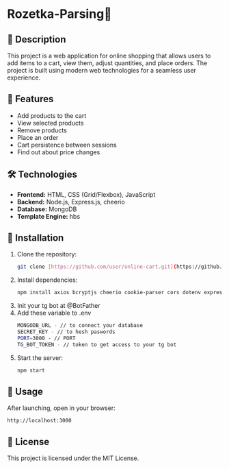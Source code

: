 # Rozetka-Parsing🛒

## 📖 Description
This project is a web application for online shopping that allows users to add items to a cart, view them, adjust quantities, and place orders. The project is built using modern web technologies for a seamless user experience.

## 🚀 Features
- Add products to the cart
- View selected products
- Remove products
- Place an order
- Cart persistence between sessions
- Find out about price changes

## 🛠 Technologies
- **Frontend:** HTML, CSS (Grid/Flexbox), JavaScript
- **Backend:** Node.js, Express.js, cheerio
- **Database:** MongoDB
- **Template Engine:** hbs

## 📌 Installation
1. Clone the repository:
   ```sh
   git clone [https://github.com/user/online-cart.git](https://github.com/OleksandrZaynyato/Rozetka-Parsing.git)
   ```
2. Install dependencies:
   ```sh
   npm install axios bcryptjs cheerio cookie-parser cors dotenv express hbs jsonwebtoken mongoose node-telegram-bot-api nodemon
   ```
3. Init your tg bot at @BotFather
3. Add these variable to .env
   ```sh
   MONGODB_URL - // to connect your database
   SECRET_KEY - // to hesh paswords
   PORT=3000 - // PORT
   TG_BOT_TOKEN - // token to get access to your tg bot
   ```
5. Start the server:
   ```sh
   npm start
   ```

## 🎯 Usage
After launching, open in your browser:
```
http://localhost:3000
```

## 📜 License
This project is licensed under the MIT License.

